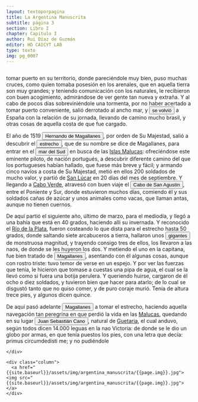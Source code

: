 ```yaml
---
layout: textoporpagina
title: La Argentina Manuscrita
subtitle: página 3
section: Libro I
chapter: Capítulo I
author: Rui Díaz de Guzmán
editor: HD CAICYT LAB
type: texto
img: pg_0007
---
```


<div class="row">
	<div class="column">
		
<p>tomar puerto en su territorio, donde pareciéndole muy bien, puso muchas cruces, como quien tomaba posesión en los arenales, que en aquella tierra son muy grandes; y teniendo comunicación con los naturales, le recibieron con buen acogimiento, admirándose de ver gente tan nueva y extraña. Y al cabo de pocos días sobreviniéndole una tormenta, por no haber acertado a tomar puerto conveniente, salió derrotado al ancho mar, y <button class="balloon" data-balloon-pos="up" data-balloon-length="large" data-balloon="Juan Díaz de Solís murió en el Río de la Plata, en 1516, cuando se acercó a la costa de lo que hoy es territorio uruguayo y fue atacado, junto a sus acompañantes, por nativos. Del ataque solo habría sobrevivido un joven grumete llamado Francisco del Puerto, quien sería uno de los lenguas destacados de la región cuando Sebastián Caboto arribó a ella en 1526.">se volvió</button> a España con la relación de su jornada, llevando de camino mucho brasil, y otras cosas de aquella costa de que fue cargado.</p>

<p>El año de 1519 <button class="balloon" data-balloon-pos="up" data-balloon-length="large" data-balloon="Fernando de Magallanes o Hernando de (Sabrosa, Portugal, 1480-Mactán, Filipinas, 27/04/1521), militar, marino y navegante portugués de linaje noble. Al servicio de Carlos I, descubrió el canal natural navegable que hoy recibe el nombre de estrecho de Magallanes. Fueron los primeros europeos que navegaron desde el océano Atlántico hasta el océano Pacífico, mar del Sur. En 1519 junto a Juan Sebastián Elcano se convertirían en los primeros en circunnavegar la Tierra, regresando a España en 1522.">Hernando de Magallanes</button>, por orden de Su Majestad, salió a descubrir el <a href="https://recogito.pelagios.org/document/wzqxhk0h3vpikm/part/1/edit#06115988-6c31-430f-854f-a9ca73c5b7da" target="_blank"><button class="balloon" data-balloon-pos="up" data-balloon-length="large" data-balloon="Refiere al Estrecho de Magallanes">estrecho</button></a>, que de su nombre se dice de Magallanes, para entrar en el <button class="balloon" data-balloon-pos="up" data-balloon-length="large" data-balloon="Refiere al Océano Pacífico">mar del Sud</button> en busca de las <a href="https://recogito.pelagios.org/document/wzqxhk0h3vpikm/part/1/edit#d59f98d4-c7d0-4c0d-85ef-0bb32b4e4c44" target="_blank">Islas Malucas</a>: ofreciéndose este eminente piloto, de nación portugués, a descubrir diferente camino del que los portugueses habían hallado, que fuese más breve y fácil; y armando cinco navíos a costa de Su Majestad, metió en ellos 200 soldados de mucho valor, y partió de <a href="https://recogito.pelagios.org/document/wzqxhk0h3vpikm/part/1/edit#d9115dd4-0bde-4fed-a132-bcb29837bccb" target="_blank">San Lúcar</a> en 20 días del mes de septiembre. Y llegando a <a href="https://recogito.pelagios.org/document/wzqxhk0h3vpikm/part/1/edit#6aee7090-e700-4b7a-aaea-bf5a7743a99b" target="_blank">Cabo Verde</a>, atravesó con buen viaje el <a href="https://recogito.pelagios.org/document/wzqxhk0h3vpikm/part/1/edit#2c5f4b00-f6db-468a-abfb-271adee06910" target="_blank"><button class="balloon" data-balloon-pos="up" data-balloon-length="large" data-balloon="Santo Agostinho, Cabo de Consolación, Pernambuco, Brasil">Cabo de San Agustín</button></a>, entre el Poniente y Sur, donde estuvieron muchos días, comiendo él y sus soldados cañas de azúcar y unos animales como vacas, que llaman antas, aunque no tienen cuernos.</p>

<p>De aquí partió el siguiente año, último de marzo, para el mediodía, y llegó a una bahía que está en 40 grados, haciendo allí su invernada. Y reconocido el <a href="https://recogito.pelagios.org/document/wzqxhk0h3vpikm/part/1/edit#6361ac76-b905-4f84-9f47-f01bdc314536" target="_blank">Río de la Plata</a>, fueron costeando lo que dista para el estrecho hasta 50 grados, donde saltando siete arcabuceros a tierra, hallaron unos <button class="balloon" data-balloon-pos="up" data-balloon-length="large" data-balloon="Esta referencia aparece en el diario de viaje del caballero Vicentino Antonio Pigafetta (1490-1534), quien origina el poderoso mito del gigantismo de los habitantes de la Patagonia, que se discutiría hasta entrado el siglo XVIII.">gigantes</button> de monstruosa magnitud, y trayendo consigo tres de ellos, los llevaron a las naos, de donde se les huyeron los dos. Y metiendo el uno en la capitana, fue bien tratado de <button class="balloon" data-balloon-pos="up" data-balloon-length="large" data-balloon="Fernando de Magallanes o Hernando de (Sabrosa, Portugal, 1480-Mactán, Filipinas, 27/04/1521), militar, marino y navegante portugués de linaje noble. Al servicio de Carlos I, descubrió el canal natural navegable que hoy recibe el nombre de estrecho de Magallanes. Fueron los primeros europeos que navegaron desde el océano Atlántico hasta el océano Pacífico, mar del Sur. En 1519 junto a Juan Sebastián Elcano se convertirían en los primeros en circunnavegar la Tierra, regresando a España en 1522.">Magallanes</button>, asentando con él algunas cosas, aunque con rostro triste: tuvo temor de verse en un espejo. Y por ver las fuerzas que tenía, le hicieron que tomase a cuestas una pipa de agua, el cual se la llevó como si fuera una botija perulera. Y queriendo huirse, cargaron de él ocho o diez soldados, y tuvieron bien que hacer para atarlo; de lo cual se disgustó tanto que no quiso comer, y de puro coraje murió. Tenía de altura trece pies, y algunos dicen quince.</p> 

<p>De aquí pasó adelante <button class="balloon" data-balloon-pos="up" data-balloon-length="large" data-balloon="Fernando de Magallanes o Hernando de (Sabrosa, Portugal, 1480-Mactán, Filipinas, 27/04/1521), militar, marino y navegante portugués de linaje noble. Al servicio de Carlos I, descubrió el canal natural navegable que hoy recibe el nombre de estrecho de Magallanes. Fueron los primeros europeos que navegaron desde el océano Atlántico hasta el océano Pacífico, mar del Sur. En 1519 junto a Juan Sebastián Elcano se convertirían en los primeros en circunnavegar la Tierra, regresando a España en 1522.">Magallanes</button> a tomar el estrecho, haciendo aquella navegación tan peregrina en que perdió la vida en las <a href="https://recogito.pelagios.org/document/wzqxhk0h3vpikm/part/1/edit#4d69a7ad-0cec-4664-8ca0-ac33d96c3c61" target="_blank">Malucas</a>, quedando en su lugar <button class="balloon" data-balloon-pos="up" data-balloon-length="large" data-balloon="Juan Sebastián Elcano, de Elcano, del Cano o de El Cano (Guetaria, 1476-océano Pacífico, 4/08/1526), marino español que completó la primera vuelta a la Tierra en la Expedición de Magallanes-Elcano, quedó al frente de la expedición tras la muerte de Fernando de Magallanes. Participó del frustrado intento de una segunda circunnavegación bajo el mando del comendador Fray Francisco José García Jofre de Loaísa (1490-1526). Elcano, que comandaba una nave, murió ahogado al naufragar cerca del Estrecho.">Juan Sebastián Cano</button>, natural de <a href="https://recogito.pelagios.org/document/wzqxhk0h3vpikm/part/1/edit#6fb3ee42-b17e-458d-a179-63a354a6aba5" target="_blank">Guetaria</a>, el cual anduvo, según todos dicen 14.000 leguas en la nao Victoria: de donde se le dio un globo por armas, en que tenía puestos los pies, con una letra que decía: primus circumdedisti me; y no pudiéndole</p>

	</div>

	<div class="column">
	  <a href="{{site.baseurl}}/assets/img/argentina_manuscrita/{{page.img}}.jpg"><img src="{{site.baseurl}}/assets/img/argentina_manuscrita/{{page.img}}.jpg"></a>
	</div>

</div> 